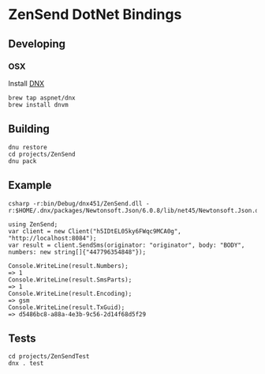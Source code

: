 # ZenSend DotNet Bindings

## Developing

### OSX

Install [DNX](https://github.com/aspnet/homebrew-dnx)

    brew tap aspnet/dnx
    brew install dnvm

## Building

    dnu restore
    cd projects/ZenSend
    dnu pack

## Example 

    csharp -r:bin/Debug/dnx451/ZenSend.dll -r:$HOME/.dnx/packages/Newtonsoft.Json/6.0.8/lib/net45/Newtonsoft.Json.dll

    using ZenSend;
    var client = new Client("h5IDtEL05ky6FWqc9MCA0g", "http://localhost:8084");
    var result = client.SendSms(originator: "originator", body: "BODY", numbers: new string[]{"447796354848"});

    Console.WriteLine(result.Numbers);
    => 1
    Console.WriteLine(result.SmsParts);
    => 1
    Console.WriteLine(result.Encoding);
    => gsm
    Console.WriteLine(result.TxGuid);
    => d5486bc8-a88a-4e3b-9c56-2d14f68d5f29

## Tests

    cd projects/ZenSendTest
    dnx . test
 
